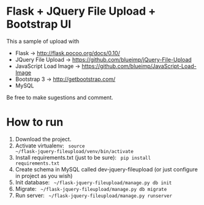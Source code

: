 #  Flask + JQuery File Upload + Bootstrap UI

This a sample of upload with

* Flask -> http://flask.pocoo.org/docs/0.10/
* JQuery File Upload -> https://github.com/blueimp/jQuery-File-Upload
* JavaScript Load Image -> https://github.com/blueimp/JavaScript-Load-Image
* Bootstrap 3 -> http://getbootstrap.com/
* MySQL

Be free to make sugestions and comment.

# How to run

1. Download the project.
2. Activate virtualenv: <code> source ~/flask-jquery-fileupload/venv/bin/activate </code>
3. Install requirements.txt (just to be sure): <code> pip install requirements.txt </code>
4. Create schema in MySQL called dev-jquery-fileupload (or just configure in project as you wish)
5. Init database: <code> ~/flask-jquery-fileupload/manage.py db init </code>
6. Migrate: <code> ~/flask-jquery-fileupload/manage.py db migrate </code>
7. Run server: <code> ~/flask-jquery-fileupload/manage.py runserver </code>


